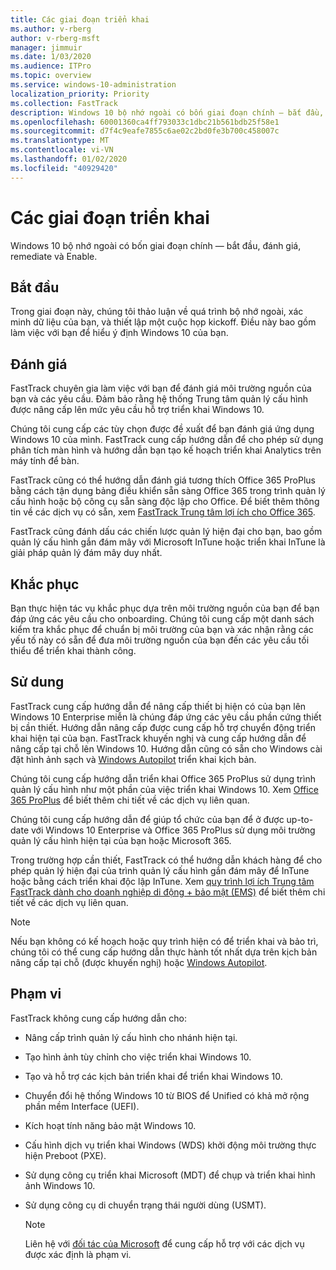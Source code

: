 ```yaml
---
title: Các giai đoạn triển khai
ms.author: v-rberg
author: v-rberg-msft
manager: jimmuir
ms.date: 1/03/2020
ms.audience: ITPro
ms.topic: overview
ms.service: windows-10-administration
localization_priority: Priority
ms.collection: FastTrack
description: Windows 10 bộ nhớ ngoài có bốn giai đoạn chính — bắt đầu, đánh giá, remediate và Enable.
ms.openlocfilehash: 60001360ca4ff793033c1dbc21b561bdb25f58e1
ms.sourcegitcommit: d7f4c9eafe7855c6ae02c2bd0fe3b700c458007c
ms.translationtype: MT
ms.contentlocale: vi-VN
ms.lasthandoff: 01/02/2020
ms.locfileid: "40929420"
---
```

# <a name="onboarding-phases"></a>Các giai đoạn triển khai

Windows 10 bộ nhớ ngoài có bốn giai đoạn chính — bắt đầu, đánh giá, remediate và Enable.

## <a name="initiate"></a>Bắt đầu

Trong giai đoạn này, chúng tôi thảo luận về quá trình bộ nhớ ngoài, xác minh dữ liệu của bạn, và thiết lập một cuộc họp kickoff. Điều này bao gồm làm việc với bạn để hiểu ý định Windows 10 của bạn.

## <a name="assess"></a>Đánh giá

FastTrack chuyên gia làm việc với bạn để đánh giá môi trường nguồn của bạn và các yêu cầu. Đảm bảo rằng hệ thống Trung tâm quản lý cấu hình được nâng cấp lên mức yêu cầu hỗ trợ triển khai Windows 10. 

Chúng tôi cung cấp các tùy chọn được đề xuất để bạn đánh giá ứng dụng Windows 10 của mình. FastTrack cung cấp hướng dẫn để cho phép sử dụng phân tích màn hình và hướng dẫn bạn tạo kế hoạch triển khai Analytics trên máy tính để bàn.

FastTrack cũng có thể hướng dẫn đánh giá tương thích Office 365 ProPlus bằng cách tận dụng bảng điều khiển sẵn sàng Office 365 trong trình quản lý cấu hình hoặc bộ công cụ sẵn sàng độc lập cho Office. Để biết thêm thông tin về các dịch vụ có sẵn, xem [FastTrack Trung tâm lợi ích cho Office 365](O365-fasttrack-benefit-for-office-365.md). 

FastTrack cũng đánh dấu các chiến lược quản lý hiện đại cho bạn, bao gồm quản lý cấu hình gắn đám mây với Microsoft InTune hoặc triển khai InTune là giải pháp quản lý đám mây duy nhất.

## <a name="remediate"></a>Khắc phục

Bạn thực hiện tác vụ khắc phục dựa trên môi trường nguồn của bạn để bạn đáp ứng các yêu cầu cho onboarding. Chúng tôi cung cấp một danh sách kiểm tra khắc phục để chuẩn bị môi trường của bạn và xác nhận rằng các yếu tố này có sẵn để đưa môi trường nguồn của bạn đến các yêu cầu tối thiểu để triển khai thành công. 

## <a name="enable"></a>Sử dung

FastTrack cung cấp hướng dẫn để nâng cấp thiết bị hiện có của bạn lên Windows 10 Enterprise miễn là chúng đáp ứng các yêu cầu phần cứng thiết bị cần thiết. Hướng dẫn nâng cấp được cung cấp hỗ trợ chuyển động triển khai hiện tại của bạn. FastTrack khuyến nghị và cung cấp hướng dẫn để nâng cấp tại chỗ lên Windows 10. Hướng dẫn cũng có sẵn cho Windows cài đặt hình ảnh sạch và [Windows Autopilot](EMS-onboarding-phases.md#windows-autopilot) triển khai kịch bản. 

Chúng tôi cung cấp hướng dẫn triển khai Office 365 ProPlus sử dụng trình quản lý cấu hình như một phần của việc triển khai Windows 10. Xem [Office 365 ProPlus](O365-onboarding-and-migration.md#office-365-proplus) để biết thêm chi tiết về các dịch vụ liên quan.

Chúng tôi cung cấp hướng dẫn để giúp tổ chức của bạn để ở được up-to-date với Windows 10 Enterprise và Office 365 ProPlus sử dụng môi trường quản lý cấu hình hiện tại của bạn hoặc Microsoft 365.

Trong trường hợp cần thiết, FastTrack có thể hướng dẫn khách hàng để cho phép quản lý hiện đại của trình quản lý cấu hình gắn đám mây để InTune hoặc bằng cách triển khai độc lập InTune. Xem [quy trình lợi ích Trung tâm FastTrack dành cho doanh nghiệp di động + bảo mật (EMS)](EMS-fasttrack-process.md) để biết thêm chi tiết về các dịch vụ liên quan.

> [!NOTE]
> Nếu bạn không có kế hoạch hoặc quy trình hiện có để triển khai và bảo trì, chúng tôi có thể cung cấp hướng dẫn thực hành tốt nhất dựa trên kịch bản nâng cấp tại chỗ (được khuyến nghị) hoặc [Windows Autopilot](EMS-onboarding-phases.md#windows-autopilot).

## <a name="out-of-scope"></a>Phạm vi

FastTrack không cung cấp hướng dẫn cho:

- Nâng cấp trình quản lý cấu hình cho nhánh hiện tại.
- Tạo hình ảnh tùy chỉnh cho việc triển khai Windows 10.
- Tạo và hỗ trợ các kịch bản triển khai để triển khai Windows 10.
- Chuyển đổi hệ thống Windows 10 từ BIOS để Unified có khả mở rộng phần mềm Interface (UEFI).
- Kích hoạt tính năng bảo mật Windows 10. 
- Cấu hình dịch vụ triển khai Windows (WDS) khởi động môi trường thực hiện Preboot (PXE).
- Sử dụng công cụ triển khai Microsoft (MDT) để chụp và triển khai hình ảnh Windows 10.
- Sử dụng công cụ di chuyển trạng thái người dùng (USMT).

  > [!NOTE]
  > Liên hệ với [đối tác của Microsoft](https://go.microsoft.com/fwlink/?linkid=2080150) để cung cấp hỗ trợ với các dịch vụ được xác định là phạm vi.

 